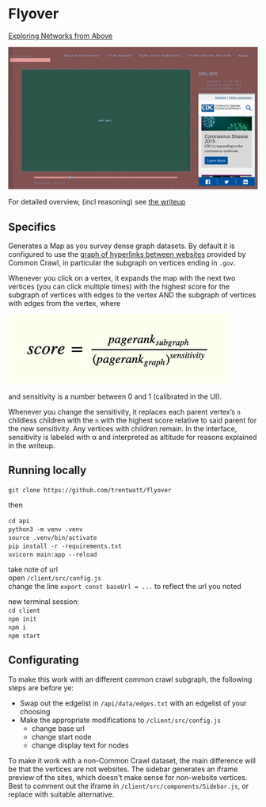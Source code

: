 # Flyover

[Exploring Networks from Above](https://flyover.vercel.app)

![preview](/assets/flyover.gif)

For detailed overview, (incl reasoning) see [the writeup](https://logspace.io/projects/flyover)

## Specifics

Generates a Map as you survey dense graph datasets. By default it is configured to use the [graph of hyperlinks between websites](https://commoncrawl.org/2021/05/host-and-domain-level-web-graphs-feb-apr-may-2021/) provided by Common Crawl, in particular the subgraph on vertices ending in `.gov`. 

Whenever you click on a vertex, it expands the map with the next two vertices (you can click multiple times) with the highest score for the subgraph of vertices with edges to the vertex AND the subgraph of vertices with edges from the vertex, where

![eqn](/assets/eqn.png)

and sensitivity is a number between 0 and 1 (calibrated in the UI).  

Whenever you change the sensitivity, it replaces each parent vertex’s `n` childless children with the `n` with the highest score relative to said parent for the new sensitivity. Any vertices with children remain. In the interface, sensitivity is labeled with α and interpreted as altitude for reasons explained in the writeup.

## Running locally

`git clone https://github.com/trentwatt/flyover`

then

`cd api`  
`python3 -m venv .venv`  
`source .venv/bin/activate`  
`pip install -r -requirements.txt`  
`uvicorn main:app --reload`  

take note of url  
open `/client/src/config.js`    
change the line `export const baseUrl = ...` to reflect the url you noted

new terminal session:  
`cd client`  
`npm init`  
`npm i`  
`npm start`  

## Configurating

To make this work with an different common crawl subgraph, the following steps are before ye:

- Swap out the edgelist in `/api/data/edges.txt` with an edgelist of your choosing
- Make the appropriate modifications to `/client/src/config.js`
  - change base url
  - change start node
  - change display text for nodes

To make it work with a non-Common Crawl dataset, the main difference will be that the vertices are not websites. The sidebar generates an iframe preview of the sites, which doesn't make sense for non-website vertices. Best to comment out the iframe in `/client/src/components/Sidebar.js`, or replace with suitable alternative.
